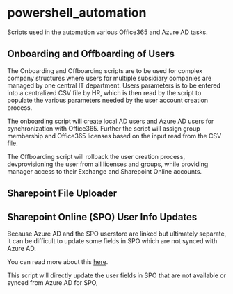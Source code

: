 # powershell_automation
Scripts used in the automation various Office365 and Azure AD tasks.

## Onboarding and Offboarding of Users

The Onboarding and Offboarding scripts are to be used for complex company structures where users for multiple subsidiary companies are managed by one central IT department.  Users parameters is to be entered into a centralized CSV file by HR, which is then read by the script to populate the various parameters needed by the user account creation process.

The onboarding script will create local AD users and Azure AD users for synchronization with Office365.  Further the script will assign group membership and Office365 licenses based on the input read from the CSV file.

The Offboarding script will rollback the user creation process, devprovisioning the user from all licenses and groups, while providing manager access to their Exchange and Sharepoint Online accounts.

## Sharepoint File Uploader


## Sharepoint Online (SPO) User Info Updates
Because Azure AD and the SPO userstore are linked but ultimately separate, it can be difficult to update some fields in SPO which are not synced with Azure AD.

You can read more about this [here](https://blog.atwork.at/post/SharePoint-Online-UserProfiles-and-the-story-about-synchronizing-with-Azure-Active-Directory).

This script will directly update the user fields in SPO that are not available or synced from Azure AD for SPO, 
